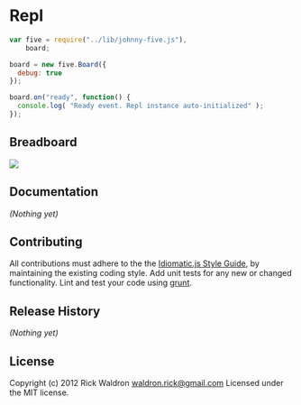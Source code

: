 # Repl

```javascript
var five = require("../lib/johnny-five.js"),
    board;

board = new five.Board({
  debug: true
});

board.on("ready", function() {
  console.log( "Ready event. Repl instance auto-initialized" );
});

```

## Breadboard

<img src="https://raw.github.com/rwldrn/johnny-five/master/docs/repl.png">



## Documentation

_(Nothing yet)_



## Contributing
All contributions must adhere to the the [Idiomatic.js Style Guide](https://github.com/rwldrn/idiomatic.js),
by maintaining the existing coding style. Add unit tests for any new or changed functionality. Lint and test your code using [grunt](https://github.com/cowboy/grunt).

## Release History
_(Nothing yet)_

## License
Copyright (c) 2012 Rick Waldron <waldron.rick@gmail.com>
Licensed under the MIT license.
